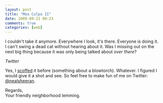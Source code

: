 ```yaml
---
layout: post  
title: "Mea Culpa II"  
date: 2009-09-21 00:23  
comments: true  
categories: [web]
---
```


I couldn't take it anymore. Everywhere I look, it's there. Everyone is doing it. I can't swing a dead cat without hearing about it. Was I missing out on the next big thing because it was only being talked about _over there_?

_Twitter_ 

Yes, I [scoffed][1] it before (something about a blowtorch). Whatever. I figured I would give it a shot and see. So feel free to make fun of me on Twitter: [@nealsheeran][2]. 

Regards,  
Your friendly neighborhood lemming. 

[1]: http://www.nealsheeran.com/archives/2009/07/im_not_goodbut.html
[2]: https://twitter.com/nealsheeran

